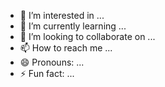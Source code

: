 
- 👀 I’m interested in ...
- 🌱 I’m currently learning ...
- 💞️ I’m looking to collaborate on ...
- 📫 How to reach me ...
- 😄 Pronouns: ...
- ⚡ Fun fact: ...

<!---
Isaacscripts/Isaacscripts is a ✨ special ✨ repository because its `README.md` (this file) appears on your GitHub profile.
You can click the Preview link to take a look at your changes.
--->
